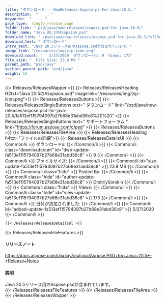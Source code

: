 ```yaml
---
title: "ダウンロード--- NewReleases-Aspose.ps-For-Java-20.5。" 
description:  "    . " 
keywords:  "    . " 
page_type:  single_release_page
folder_link: " psd/java/new-releases/aspose.psd-for-java-20.5/"
folder_name: "Java 20.5のAsopsion.psd"
download_link: " /psd/java/new-releases/aspose.psd-for-java-20.5/fa513ef115794097b27b68e31abd36c8"
download_text: " ダウンロード"
Intro_text: "Java 20.5リリース用のAspose.psdが含まれています。"
image_link: "/resources/img/zip-icon.png"
download_count: "   5/27/2020  ダウンロードs: 9  Views: 172"
file_size: "  File Size: 23.8 MB "
parent_path: "psd/java"
section_parent_path: "psd/java"
weight: 12
---
```


{{< Releases/ReleasesWapper >}}
  {{< Releases/ReleasesHeading H2txt="Java 20.5のAsopsion.psd" imagelink="/resources/img/zip-icon.png">}}
  {{< Releases/ReleasesButtons >}}
    {{< Releases/ReleasesSingleButtons text=" ダウンロード" link="/psd/java/new-releases/aspose.psd-for-java-20.5/fa513ef115794097b27b68e31abd36c8%20%20" >}}
    {{< Releases/ReleasesSingleButtons text=" サポートフォーラム " link="https://forum.aspose.com/c/psd" >}}
  {{< Releases/ReleasesButtons >}}
  {{< Releases/ReleasesFileArea >}}
    {{< Releases/ReleasesHeading h4txt="ファイルの詳細">}}
    {{< Releases/ReleasesDetailsUl >}}
            {{< Common/li  >}} ダウンロードs: {{< /Common/li >}} 
      {{< Common/li class="downloadcount" id="dwn-update-fa513ef115794097b27b68e31abd36c8" >}} 9 {{< /Common/li >}} 
      {{< Common/li  >}} ファイルサイズ: {{< /Common/li >}} 
      {{< Common/li id="size-update-fa513ef115794097b27b68e31abd36c8" >}} 23.8 MB {{< /Common/li >}} 
      {{< Common/li  class="hide" >}} Posted By: {{< /Common/li >}} 
      {{< Common/li class="hide" id="author-update-fa513ef115794097b27b68e31abd36c8" >}} DmitriySorokin {{< /Common/li >}} 
      {{< Common/li class="hide"  >}} Views: {{< /Common/li >}} 
      {{< Common/li class="hide" id="view-update-fa513ef115794097b27b68e31abd36c8" >}} 173 {{< /Common/li >}} 
      {{< Common/li  >}} 日付が追加されました: {{< /Common/li >}} 
      {{< Common/li id="added-update-fa513ef115794097b27b68e31abd36c8" >}} 5/27/2020 {{< /Common/li >}} 

    {{< /Releases/ReleasesDetailsUl >}}

  {{< Releases/ReleasesFileFeatures >}}
      <h4>リリースノート</h4><div><a href="https://docs.aspose.com/display/psdjava/Aspose.PSD+for+Java+20.5+-+Release+Notes">https://docs.aspose.com/display/psdjava/Aspose.PSD+for+Java+20.5+-+Release+Notes</a></div><h4>説明</h4><div class="HTMLDescription">Java 20.5リリース用のAspose.psdが含まれています。</div>
  {{< /Releases/ReleasesFileFeatures >}}
 {{< /Releases/ReleasesFileArea >}}
{{< /Releases/ReleasesWapper >}}


